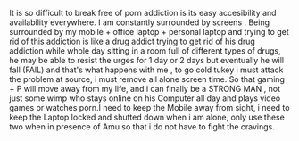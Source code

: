It is so difficult to break free of porn addiction is its easy accesibility and availability everywhere. I am constantly surrounded by screens .
Being surrounded by my mobile + office laptop + personal laptop and trying to get rid of this addiction is like a drug addict trying to get rid of his drug addiction while whole day sitting in a room full of different types of drugs, he may be able to resist the urges for 1 day or 2 days but eventually he will fall (FAIL) and that's what happens with me , to go cold tukey i must attack the problem at source, i must remove all alone screen time. So that gaming + P will move away from my life, and i can finally be a STRONG MAN , not just some wimp who stays online on his Computer all day and plays video games or watches porn.I need to keep the Mobile away from sight, i need to keep the Laptop locked and shutted down when i am alone, only use these two when in presence of Amu so that i do not have to fight the cravings.
